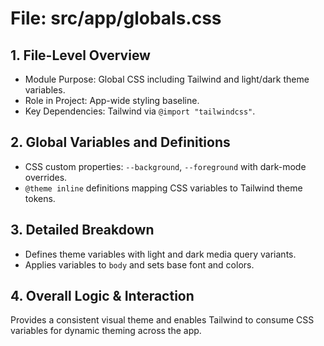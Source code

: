 # File: src/app/globals.css

## 1. File-Level Overview

- Module Purpose: Global CSS including Tailwind and light/dark theme variables.
- Role in Project: App-wide styling baseline.
- Key Dependencies: Tailwind via `@import "tailwindcss"`.

## 2. Global Variables and Definitions

- CSS custom properties: `--background`, `--foreground` with dark-mode overrides.
- `@theme inline` definitions mapping CSS variables to Tailwind theme tokens.

## 3. Detailed Breakdown

- Defines theme variables with light and dark media query variants.
- Applies variables to `body` and sets base font and colors.

## 4. Overall Logic & Interaction

Provides a consistent visual theme and enables Tailwind to consume CSS variables for dynamic theming across the app.

